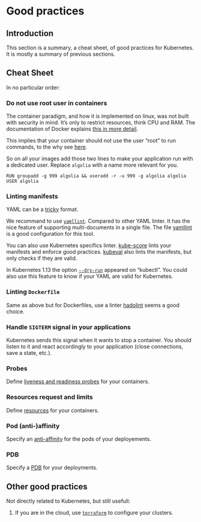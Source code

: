 # Good practices

## Introduction

This section is a summary, a cheat sheet, of good practices for Kubernetes. It is mostly a summary of previous sections.

## Cheat Sheet

In no particular order:

### Do not use root user in containers

The container paradigm, and how it is implemented on linux, was not built with security in mind. It’s only to restrict resources, think CPU and RAM. The documentation of Docker explains [this in more detail](https://docs.docker.com/engine/security/security/).

This implies that your container should not use the user “root” to run commands, to the why see [here](https://medium.com/@mccode/processes-in-containers-should-not-run-as-root-2feae3f0df3b).

So on all your images add those two lines to make your application run with a dedicated user. Replace `algolia` with a name more relevant for you.

```docker
RUN groupadd -g 999 algolia && useradd -r -u 999 -g algolia algolia
USER algolia
```

### Linting manifests

YAML can be a [tricky](https://docs.saltstack.com/en/latest/topics/troubleshooting/yaml_idiosyncrasies.html) format.

We recommand to use [`yamllint`](https://github.com/adrienverge/yamllint). Compared to other YAML linter. It has the nice feature of supporting multi-documents in a single file. The file [yamllint](./yamllint) is a good configuration for this tool.

You can also use Kubernetes specifics linter. [kube-score](https://github.com/zegl/kube-score) lints your manifests and enforce good practices. [kubeval](https://github.com/instrumenta/kubeval) also lints the manifests, but only checks if they are valid.

In Kubernetes 1.13 the option [`--dry-run`](https://Kubernetes.io/blog/2019/01/14/apiserver-dry-run-and-kubectl-diff/) appeared on “kubectl”. You could also use this feature to know if your YAML are valid for Kubernetes.

### Linting `Dockerfile`

Same as above but for Dockerfiles, use a linter [hadolint](https://github.com/hadolint/hadolint) seems a good choice.

### Handle `SIGTERM` signal in your applications

Kubernetes sends this signal when it wants to stop a container. You should listen to it and react accordingly to your application (close connections, save a state, etc.).

### Probes

Define [liveness and readiness probes](../12-probes) for your containers.

### Resources request and limits

Define [resources](../13-resources) for your containers.

### Pod (anti-)affinity

Specify an [anti-affinity](../14-affinity-anti-affinity) for the pods of your deployements.

### PDB

Specify a [PDB](../15-pdb) for your deployments.

## Other good practices

Not directly related to Kubernetes, but still usefull:

1. If you are in the cloud, use [`terraform`](https://www.terraform.io/) to configure your clusters.
